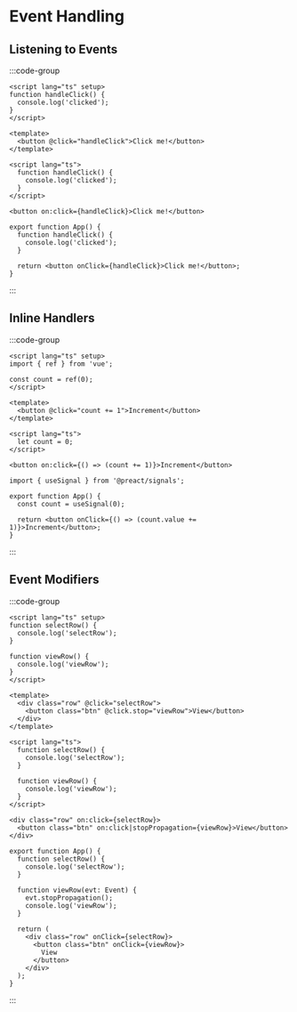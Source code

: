 # Event Handling

## Listening to Events

:::code-group

```vue [Vue]
<script lang="ts" setup>
function handleClick() {
  console.log('clicked');
}
</script>

<template>
  <button @click="handleClick">Click me!</button>
</template>
```

```svelte [Svelte]
<script lang="ts">
  function handleClick() {
    console.log('clicked');
  }
</script>

<button on:click={handleClick}>Click me!</button>
```

```tsx [React]
export function App() {
  function handleClick() {
    console.log('clicked');
  }

  return <button onClick={handleClick}>Click me!</button>;
}
```

:::

## Inline Handlers

:::code-group

```vue [Vue]
<script lang="ts" setup>
import { ref } from 'vue';

const count = ref(0);
</script>

<template>
  <button @click="count += 1">Increment</button>
</template>
```

```svelte [Svelte]
<script lang="ts">
  let count = 0;
</script>

<button on:click={() => (count += 1)}>Increment</button>
```

```tsx [React]
import { useSignal } from '@preact/signals';

export function App() {
  const count = useSignal(0);

  return <button onClick={() => (count.value += 1)}>Increment</button>;
}
```

:::

## Event Modifiers

:::code-group

```vue [Vue]
<script lang="ts" setup>
function selectRow() {
  console.log('selectRow');
}

function viewRow() {
  console.log('viewRow');
}
</script>

<template>
  <div class="row" @click="selectRow">
    <button class="btn" @click.stop="viewRow">View</button>
  </div>
</template>
```

```svelte [Svelte]
<script lang="ts">
  function selectRow() {
    console.log('selectRow');
  }

  function viewRow() {
    console.log('viewRow');
  }
</script>

<div class="row" on:click={selectRow}>
  <button class="btn" on:click|stopPropagation={viewRow}>View</button>
</div>
```

```tsx [React]
export function App() {
  function selectRow() {
    console.log('selectRow');
  }

  function viewRow(evt: Event) {
    evt.stopPropagation();
    console.log('viewRow');
  }

  return (
    <div class="row" onClick={selectRow}>
      <button class="btn" onClick={viewRow}>
        View
      </button>
    </div>
  );
}
```

:::
